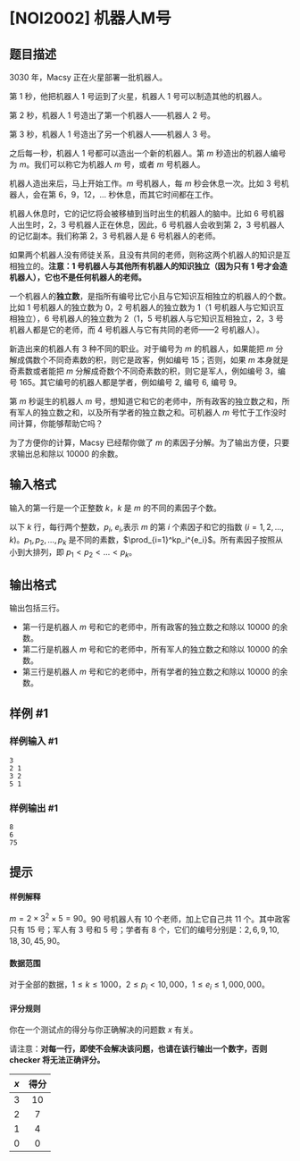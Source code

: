 # [NOI2002] 机器人M号

## 题目描述

3030 年，Macsy 正在火星部署一批机器人。

第 $1$ 秒，他把机器人 $1$ 号运到了火星，机器人 $1$ 号可以制造其他的机器人。

第 $2$ 秒，机器人 $1$ 号造出了第一个机器人——机器人 $2$ 号。

第 $3$ 秒，机器人 $1$ 号造出了另一个机器人——机器人 $3$ 号。

之后每一秒，机器人 $1$ 号都可以造出一个新的机器人。第 $m$ 秒造出的机器人编号为 $m$。我们可以称它为机器人 $m$ 号，或者 $m$ 号机器人。

机器人造出来后，马上开始工作。$m$ 号机器人，每 $m$ 秒会休息一次。比如 $3$ 号机器人，会在第 $6$，$9$，$12$，$\ldots$ 秒休息，而其它时间都在工作。

机器人休息时，它的记忆将会被移植到当时出生的机器人的脑中。比如 $6$ 号机器人出生时，$2$，$3$ 号机器人正在休息，因此，$6$ 号机器人会收到第 $2$，$3$ 号机器人的记忆副本。我们称第 $2$，$3$ 号机器人是 $6$ 号机器人的老师。

如果两个机器人没有师徒关系，且没有共同的老师，则称这两个机器人的知识是互相独立的。**注意：$1$ 号机器人与其他所有机器人的知识独立（因为只有 $1$ 号才会造机器人），它也不是任何机器人的老师。**

一个机器人的**独立数**，是指所有编号比它小且与它知识互相独立的机器人的个数。比如 $1$ 号机器人的独立数为 $0$，$2$ 号机器人的独立数为 $1$（$1$ 号机器人与它知识互相独立），$6$ 号机器人的独立数为 $2$（$1$，$5$ 号机器人与它知识互相独立，$2$，$3$ 号机器人都是它的老师，而 $4$ 号机器人与它有共同的老师——$2$ 号机器人）。

新造出来的机器人有 $3$ 种不同的职业。对于编号为 $m$ 的机器人，如果能把 $m$ 分解成偶数个不同奇素数的积，则它是政客，例如编号 $15$；否则，如果 $m$ 本身就是奇素数或者能把 $m$ 分解成奇数个不同奇素数的积，则它是军人，例如编号 $3$，编号 $165$。其它编号的机器人都是学者，例如编号 $2$, 编号 $6$, 编号 $9$。

第 $m$ 秒诞生的机器人 $m$ 号，想知道它和它的老师中，所有政客的独立数之和，所有军人的独立数之和，以及所有学者的独立数之和。可机器人 $m$ 号忙于工作没时间计算，你能够帮助它吗？

为了方便你的计算，Macsy 已经帮你做了 $m$ 的素因子分解。为了输出方便，只要求输出总和除以 $10000$ 的余数。

## 输入格式

输入的第一行是一个正整数 $k$，$k$ 是 $m$ 的不同的素因子个数。

以下 $k$ 行，每行两个整数，$p_i$, $e_i$,表示 $m$ 的第 $i$ 个素因子和它的指数 $(i=1,2,\ldots,k)$。$p_1,p_2,\ldots,p_k$ 是不同的素数，$\prod_{i=1}^kp_i^{e_i}$。所有素因子按照从小到大排列，即 $p_1<p_2<\ldots<p_k$。

## 输出格式

输出包括三行。

- 第一行是机器人 $m$ 号和它的老师中，所有政客的独立数之和除以 $10000$ 的余数。
- 第二行是机器人 $m$ 号和它的老师中，所有军人的独立数之和除以 $10000$ 的余数。
- 第三行是机器人 $m$ 号和它的老师中，所有学者的独立数之和除以 $10000$ 的余数。

## 样例 #1

### 样例输入 #1
```
3
2 1
3 2
5 1
```

### 样例输出 #1

```
8
6
75
```

## 提示

#### 样例解释
$m = 2\times 3^2\times 5=90$。$90$ 号机器人有 $10$ 个老师，加上它自己共 $11$ 个。其中政客只有 $15$ 号；军人有 $3$ 号和 $5$ 号；学者有 $8$ 个，它们的编号分别是：$2,6,9,10,18,30,45,90$。

#### 数据范围
对于全部的数据，$1\le k\le 1000$，$2\le p_i<10,000$，$1\le e_i\le 1,000,000$。

#### 评分规则

你在一个测试点的得分与你正确解决的问题数 $x$ 有关。

请注意：**对每一行，即使不会解决该问题，也请在该行输出一个数字，否则 checker 将无法正确评分。**

| $x$  | 得分 |
| :--: | :--: |
|  3   |  10  |
|  2   |  7   |
|  1   |  4   |
|  0   |  0   |
